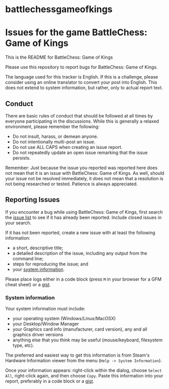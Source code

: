 # battlechessgameofkings
Issues for the game BattleChess: Game of Kings
==============================================

This is the README for BattleChess: Game of Kings

Please use this repository to report bugs for BattleChess: Game of Kings.

The language used for this tracker is English.  If this is a challenge, please consider using an  online translator to convert your post into English.  This does not extend to system information, but rather, only to actual report text.

Conduct
-------

There are basic rules of conduct that should be followed at all times by everyone participating in the discussions.  While this is generally a relaxed environment, please remember the following:

- Do not insult, harass, or demean anyone.
- Do not intentionally multi-post an issue.
- Do not use ALL CAPS when creating an issue report.
- Do not repeatedly update an open issue remarking that the issue persists.

Remember: Just because the issue you reported was reported here does not mean that it is an issue with BattleChess: Game of Kings.  As well, should your issue not be resolved immediately, it does not mean that a resolution is not being researched or tested.  Patience is always appreciated.

Reporting Issues
----------------

If you encounter a bug while using BattleChess: Game of Kings, first search the [issue list](https://github.com/Olde-Skuul/battlechessgameofkings/issues) to see if it has already been reported. Include closed issues in your search.

If it has not been reported, create a new issue with at least the following information:

- a short, descriptive title;
- a detailed description of the issue, including any output from the command line;
- steps for reproducing the issue; and
- your [system information](#system-information).

Please place logs either in a code block (press `M` in your browser for a GFM cheat sheet) or a [gist](https://gist.github.com).

### System information

Your system information must include:
- your operating system (Windows/Linux/MacOSX)
- your Desktop/Window Manager
- your Graphics card info (manufacturer, card version), any and all graphics driver versions
- anything else that you think may be useful (mouse/keyboard, filesystem type, etc).

The preferred and easiest way to get this information is from Steam's Hardware Information viewer from the menu (`Help -> System Information`).

Once your information appears: right-click within the dialog, choose `Select All`, right-click again, and then choose `Copy`.
Paste this information into your report, preferably in a code block or a [gist](https://gist.github.com).

